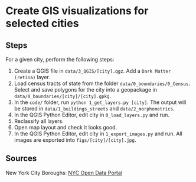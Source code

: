# Create GIS visualizations for selected cities

## Steps

For a given city, perform the following steps:

1. Create a QGIS file in `data/3_QGIS/[city].qgz`. Add a `Dark Matter (retina)` layer.
2. Load census tracts of state from the folder `data/0_boundaries/0_Census`. Select and save polygons for the city into a geopackage in `data/0_boundaries/[city]/[city].gpkg`.
3. In the `code/` folder, run `python 1_get_layers.py [city]`. The output will be stored in `data/1_buildings_streets` and `data/2_morphometrics`.
4. In the QGIS Python Editor, edit city in `0_load_layers.py` and run.
5. Reclassify all layers.
6. Open map layout and check it looks good.
7. In the QGIS Python Editor, edit city in `1_export_images.py` and run. All images are exported into `figs/[city]/[city].jpg`.

## Sources

New York City Boroughs: [NYC Open Data Portal](https://data.cityofnewyork.us/City-Government/Borough-Boundaries/tqmj-j8zm)
